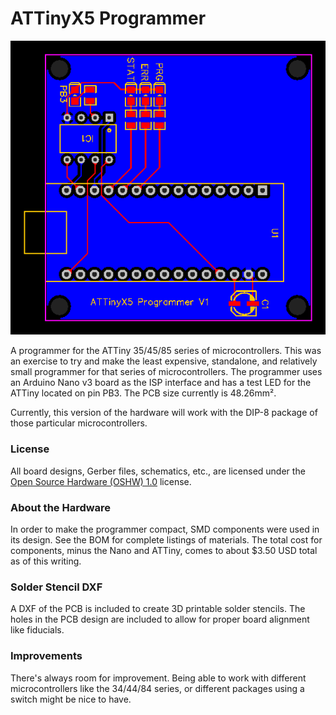 # ATTinyX5 Programmer

![Enlarged PCB view](https://github.com/dmwatson/attinyx5-programmer/blob/master/ATTinyX5_PCB.png)

A programmer for the ATTiny 35/45/85 series of microcontrollers. This was an exercise to try and make the least expensive, standalone, and relatively small programmer for that series of microcontrollers. The programmer uses an Arduino Nano v3 board as the ISP interface and has a test LED for the ATTiny located on pin PB3. The PCB size currently is 48.26mm&#xb2;.

Currently, this version of the hardware will work with the DIP-8 package of those particular microcontrollers.

### License
All board designs, Gerber files, schematics, etc., are licensed under the [Open Source Hardware (OSHW) 1.0](https://www.oshwa.org/definition/) license. 

### About the Hardware
In order to make the programmer compact, SMD components were used in its design. See the BOM for complete listings of materials. The total cost for components, minus the Nano and ATTiny, comes to about $3.50 USD total as of this writing.

### Solder Stencil DXF
A DXF of the PCB is included to create 3D printable solder stencils. The holes in the PCB design are included to allow for proper board alignment like fiducials.

### Improvements
There's always room for improvement. Being able to work with different microcontrollers like the 34/44/84 series, or different packages using a switch might be nice to have.
